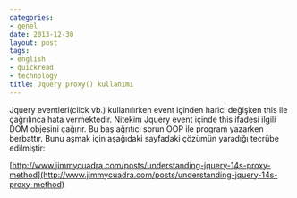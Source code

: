```yaml
---
categories:
- genel
date: 2013-12-30
layout: post
tags:
- english
- quickread
- technology
title: Jquery proxy() kullanımı
---
```


Jquery eventleri(click vb.) kullanılırken event içinden harici değişken this ile çağrılınca hata vermektedir. Nitekim Jquery event içinde this ifadesi ilgili DOM objesini çağırır. Bu baş ağrıtıcı sorun OOP ile program yazarken berbattır. Bunu aşmak için aşağıdaki sayfadaki çözümün yaradığı tecrübe edilmiştir:  
  
[http://www.jimmycuadra.com/posts/understanding-jquery-14s-proxy-method](http://www.jimmycuadra.com/posts/understanding-jquery-14s-proxy-method)
